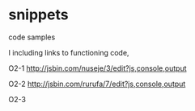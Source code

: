 # snippets
code samples

I including links to functioning code,

O2-1
http://jsbin.com/nuseje/3/edit?js,console,output

O2-2
http://jsbin.com/rurufa/7/edit?js,console,output


O2-3
